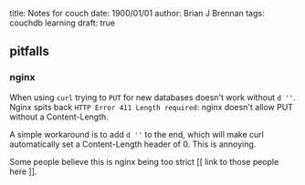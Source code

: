 title: Notes for couch
date: 1900/01/01
author: Brian J Brennan
tags: couchdb learning
draft: true

## pitfalls

### nginx
When using `curl` trying to `PUT` for new databases doesn't work without `d ''`.
Nginx spits back `HTTP Error 411 Length required`: nginx doesn't allow PUT without a Content-Length.

A simple workaround is to add `d ''` to the end, which will make curl
automatically set a Content-Length header of 0. This is annoying.

Some people believe this is nginx being too strict [[ link to those people here ]].
